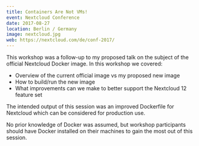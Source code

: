 ```yaml
---
title: Containers Are Not VMs!
event: Nextcloud Conference
date: 2017-08-27
location: Berlin / Germany
image: nextcloud.jpg
web: https://nextcloud.com/de/conf-2017/
---
```

This workshop was a follow-up to my proposed talk on the subject of the official Nextcloud Docker image. In this workshop 
we covered:

- Overview of the current official image vs my proposed new image
- How to build/run the new image
- What improvements can we make to better support the Nextcloud 12 feature set

The intended output of this session was an improved Dockerfile for Nextcloud which can be considered for production use.

No prior knowledge of Docker was assumed, but workshop participants should have Docker installed on their machines to gain 
the most out of this session.